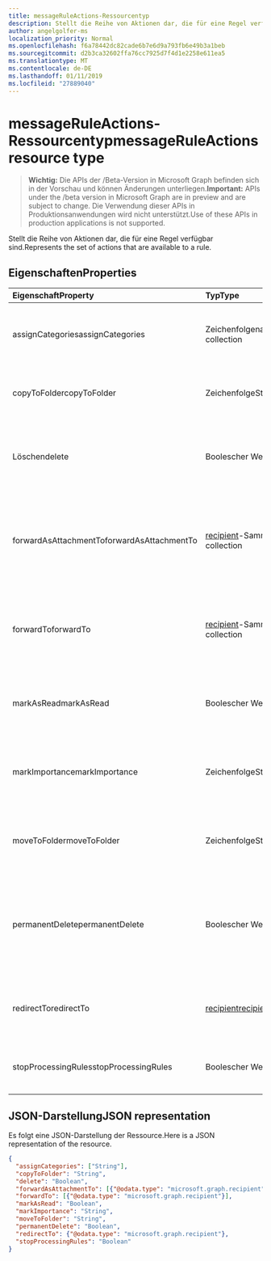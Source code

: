 ```yaml
---
title: messageRuleActions-Ressourcentyp
description: Stellt die Reihe von Aktionen dar, die für eine Regel verfügbar sind.
author: angelgolfer-ms
localization_priority: Normal
ms.openlocfilehash: f6a78442dc82cade6b7e6d9a793fb6e49b3a1beb
ms.sourcegitcommit: d2b3ca32602ffa76cc7925d7f4d1e2258e611ea5
ms.translationtype: MT
ms.contentlocale: de-DE
ms.lasthandoff: 01/11/2019
ms.locfileid: "27889040"
---
```

# <a name="messageruleactions-resource-type"></a><span data-ttu-id="e843a-103">messageRuleActions-Ressourcentyp</span><span class="sxs-lookup"><span data-stu-id="e843a-103">messageRuleActions resource type</span></span>

> <span data-ttu-id="e843a-104">**Wichtig:** Die APIs der /Beta-Version in Microsoft Graph befinden sich in der Vorschau und können Änderungen unterliegen.</span><span class="sxs-lookup"><span data-stu-id="e843a-104">**Important:** APIs under the /beta version in Microsoft Graph are in preview and are subject to change.</span></span> <span data-ttu-id="e843a-105">Die Verwendung dieser APIs in Produktionsanwendungen wird nicht unterstützt.</span><span class="sxs-lookup"><span data-stu-id="e843a-105">Use of these APIs in production applications is not supported.</span></span>

<span data-ttu-id="e843a-106">Stellt die Reihe von Aktionen dar, die für eine Regel verfügbar sind.</span><span class="sxs-lookup"><span data-stu-id="e843a-106">Represents the set of actions that are available to a rule.</span></span>

## <a name="properties"></a><span data-ttu-id="e843a-107">Eigenschaften</span><span class="sxs-lookup"><span data-stu-id="e843a-107">Properties</span></span>
| <span data-ttu-id="e843a-108">Eigenschaft</span><span class="sxs-lookup"><span data-stu-id="e843a-108">Property</span></span>     | <span data-ttu-id="e843a-109">Typ</span><span class="sxs-lookup"><span data-stu-id="e843a-109">Type</span></span>   |<span data-ttu-id="e843a-110">Beschreibung</span><span class="sxs-lookup"><span data-stu-id="e843a-110">Description</span></span>|
|:---------------|:--------|:----------|
| <span data-ttu-id="e843a-111">assignCategories</span><span class="sxs-lookup"><span data-stu-id="e843a-111">assignCategories</span></span> | <span data-ttu-id="e843a-112">Zeichenfolgenauflistung</span><span class="sxs-lookup"><span data-stu-id="e843a-112">String collection</span></span> | <span data-ttu-id="e843a-113">Eine Liste von Kategorien, die einer Nachricht zugewiesen werden sollen.</span><span class="sxs-lookup"><span data-stu-id="e843a-113">A list of categories to be assigned to a message.</span></span> |
| <span data-ttu-id="e843a-114">copyToFolder</span><span class="sxs-lookup"><span data-stu-id="e843a-114">copyToFolder</span></span> | <span data-ttu-id="e843a-115">Zeichenfolge</span><span class="sxs-lookup"><span data-stu-id="e843a-115">String</span></span> | <span data-ttu-id="e843a-116">Die ID eines Ordners, in den eine Nachricht kopiert werden soll.</span><span class="sxs-lookup"><span data-stu-id="e843a-116">The ID of a folder that a message is to be copied to.</span></span> |
| <span data-ttu-id="e843a-117">Löschen</span><span class="sxs-lookup"><span data-stu-id="e843a-117">delete</span></span> | <span data-ttu-id="e843a-118">Boolescher Wert</span><span class="sxs-lookup"><span data-stu-id="e843a-118">Boolean</span></span> | <span data-ttu-id="e843a-119">Gibt an, ob eine Nachricht in den Ordner „Gelöschte Elemente“ verschoben werden soll.</span><span class="sxs-lookup"><span data-stu-id="e843a-119">Indicates whether a message should be moved to the Deleted Items folder.</span></span> |
| <span data-ttu-id="e843a-120">forwardAsAttachmentTo</span><span class="sxs-lookup"><span data-stu-id="e843a-120">forwardAsAttachmentTo</span></span> | <span data-ttu-id="e843a-121">[recipient](recipient.md)-Sammlung</span><span class="sxs-lookup"><span data-stu-id="e843a-121">[recipient](recipient.md) collection</span></span> | <span data-ttu-id="e843a-122">Die E-Mail-Adressen der Empfänger, an die eine Nachricht als Anlage weitergeleitet werden soll.</span><span class="sxs-lookup"><span data-stu-id="e843a-122">The email addresses of the recipients to which a message should be forwarded as an attachment.</span></span> |
| <span data-ttu-id="e843a-123">forwardTo</span><span class="sxs-lookup"><span data-stu-id="e843a-123">forwardTo</span></span> | <span data-ttu-id="e843a-124">[recipient](recipient.md)-Sammlung</span><span class="sxs-lookup"><span data-stu-id="e843a-124">[recipient](recipient.md) collection</span></span> | <span data-ttu-id="e843a-125">Die E-Mail-Adressen der Empfänger, an die eine Nachricht weitergeleitet werden soll.</span><span class="sxs-lookup"><span data-stu-id="e843a-125">The email addresses of the recipients to which a message should be forwarded.</span></span> |
| <span data-ttu-id="e843a-126">markAsRead</span><span class="sxs-lookup"><span data-stu-id="e843a-126">markAsRead</span></span> | <span data-ttu-id="e843a-127">Boolescher Wert</span><span class="sxs-lookup"><span data-stu-id="e843a-127">Boolean</span></span> | <span data-ttu-id="e843a-128">Gibt an, ob eine Nachricht als gelesen markiert werden soll.</span><span class="sxs-lookup"><span data-stu-id="e843a-128">Indicates whether a message should be marked as read.</span></span> |
| <span data-ttu-id="e843a-129">markImportance</span><span class="sxs-lookup"><span data-stu-id="e843a-129">markImportance</span></span> | <span data-ttu-id="e843a-130">Zeichenfolge</span><span class="sxs-lookup"><span data-stu-id="e843a-130">String</span></span> | <span data-ttu-id="e843a-131">Legt die Wichtigkeit der Nachricht fest. Die folgenden Einstellungen sind möglich: `low`, `normal`, `high`.</span><span class="sxs-lookup"><span data-stu-id="e843a-131">Sets the importance of the message, which can be: `low`, `normal`, `high`.</span></span> |
| <span data-ttu-id="e843a-132">moveToFolder</span><span class="sxs-lookup"><span data-stu-id="e843a-132">moveToFolder</span></span> |  <span data-ttu-id="e843a-133">Zeichenfolge</span><span class="sxs-lookup"><span data-stu-id="e843a-133">String</span></span>| <span data-ttu-id="e843a-134">Die ID des Ordners, in den eine Nachricht verschoben wird.</span><span class="sxs-lookup"><span data-stu-id="e843a-134">The ID of the folder that a message will be moved to.</span></span> |
| <span data-ttu-id="e843a-135">permanentDelete</span><span class="sxs-lookup"><span data-stu-id="e843a-135">permanentDelete</span></span> | <span data-ttu-id="e843a-136">Boolescher Wert</span><span class="sxs-lookup"><span data-stu-id="e843a-136">Boolean</span></span> | <span data-ttu-id="e843a-137">Gibt an, ob eine Nachricht dauerhaft gelöscht und nicht im Ordner „Gelöschte Elemente“ gespeichert werden soll.</span><span class="sxs-lookup"><span data-stu-id="e843a-137">Indicates whether a message should be permanently deleted and not saved to the Deleted Items folder.</span></span> |
| <span data-ttu-id="e843a-138">redirectTo</span><span class="sxs-lookup"><span data-stu-id="e843a-138">redirectTo</span></span> | [<span data-ttu-id="e843a-139">recipient</span><span class="sxs-lookup"><span data-stu-id="e843a-139">recipient</span></span>](recipient.md) | <span data-ttu-id="e843a-140">Die E-Mail-Adresse, an die eine Nachricht umgeleitet werden soll.</span><span class="sxs-lookup"><span data-stu-id="e843a-140">The email address to which a message should be redirected.</span></span> |
| <span data-ttu-id="e843a-141">stopProcessingRules</span><span class="sxs-lookup"><span data-stu-id="e843a-141">stopProcessingRules</span></span> | <span data-ttu-id="e843a-142">Boolescher Wert</span><span class="sxs-lookup"><span data-stu-id="e843a-142">Boolean</span></span> | <span data-ttu-id="e843a-143">Gibt an, ob nachfolgende Regeln ausgewertet werden sollen.</span><span class="sxs-lookup"><span data-stu-id="e843a-143">Indicates whether subsequent rules should be evaluated.</span></span> |


## <a name="json-representation"></a><span data-ttu-id="e843a-144">JSON-Darstellung</span><span class="sxs-lookup"><span data-stu-id="e843a-144">JSON representation</span></span>
<span data-ttu-id="e843a-145">Es folgt eine JSON-Darstellung der Ressource.</span><span class="sxs-lookup"><span data-stu-id="e843a-145">Here is a JSON representation of the resource.</span></span>

<!-- {
  "blockType": "resource",
  "optionalProperties": [
   ],
  "@odata.type": "microsoft.graph.messageRuleActions"
}-->

```json
{
  "assignCategories": ["String"],
  "copyToFolder": "String",
  "delete": "Boolean",
  "forwardAsAttachmentTo": [{"@odata.type": "microsoft.graph.recipient"}],
  "forwardTo": [{"@odata.type": "microsoft.graph.recipient"}],
  "markAsRead": "Boolean",
  "markImportance": "String",
  "moveToFolder": "String",
  "permanentDelete": "Boolean",
  "redirectTo": {"@odata.type": "microsoft.graph.recipient"},
  "stopProcessingRules": "Boolean"
}

```

<!-- uuid: 8fcb5dbc-d5aa-4681-8e31-b001d5168d79
2015-10-25 14:57:30 UTC -->
<!-- {
  "type": "#page.annotation",
  "description": "messageRuleActions resource",
  "keywords": "",
  "section": "documentation",
  "tocPath": ""
}-->
